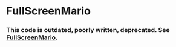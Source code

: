 FullScreenMario
===============

### This code is outdated, poorly written, deprecated. See [FullScreenMario](http://github.com/Diogenesthecynic/FullScreenMario-JSON/).